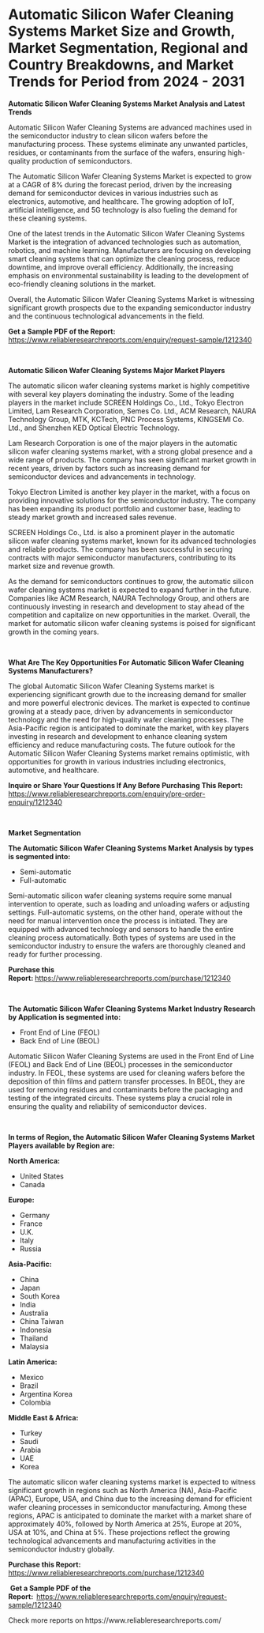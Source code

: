 <p><h1>Automatic Silicon Wafer Cleaning Systems Market Size and Growth, Market Segmentation, Regional and Country Breakdowns, and Market Trends for Period from 2024 -  2031</h1></p><p><strong>Automatic Silicon Wafer Cleaning Systems Market Analysis and Latest Trends</strong></p>
<p><p>Automatic Silicon Wafer Cleaning Systems are advanced machines used in the semiconductor industry to clean silicon wafers before the manufacturing process. These systems eliminate any unwanted particles, residues, or contaminants from the surface of the wafers, ensuring high-quality production of semiconductors.</p><p>The Automatic Silicon Wafer Cleaning Systems Market is expected to grow at a CAGR of 8% during the forecast period, driven by the increasing demand for semiconductor devices in various industries such as electronics, automotive, and healthcare. The growing adoption of IoT, artificial intelligence, and 5G technology is also fueling the demand for these cleaning systems.</p><p>One of the latest trends in the Automatic Silicon Wafer Cleaning Systems Market is the integration of advanced technologies such as automation, robotics, and machine learning. Manufacturers are focusing on developing smart cleaning systems that can optimize the cleaning process, reduce downtime, and improve overall efficiency. Additionally, the increasing emphasis on environmental sustainability is leading to the development of eco-friendly cleaning solutions in the market.</p><p>Overall, the Automatic Silicon Wafer Cleaning Systems Market is witnessing significant growth prospects due to the expanding semiconductor industry and the continuous technological advancements in the field.</p></p>
<p><strong>Get a Sample PDF of the Report:&nbsp;</strong> <a href="https://www.reliableresearchreports.com/enquiry/request-sample/1212340">https://www.reliableresearchreports.com/enquiry/request-sample/1212340</a></p>
<p>&nbsp;</p>
<p><strong>Automatic Silicon Wafer Cleaning Systems Major Market Players</strong></p>
<p><p>The automatic silicon wafer cleaning systems market is highly competitive with several key players dominating the industry. Some of the leading players in the market include SCREEN Holdings Co., Ltd., Tokyo Electron Limited, Lam Research Corporation, Semes Co. Ltd., ACM Research, NAURA Technology Group, MTK, KCTech, PNC Process Systems, KINGSEMI Co. Ltd., and Shenzhen KED Optical Electric Technology.</p><p>Lam Research Corporation is one of the major players in the automatic silicon wafer cleaning systems market, with a strong global presence and a wide range of products. The company has seen significant market growth in recent years, driven by factors such as increasing demand for semiconductor devices and advancements in technology.</p><p>Tokyo Electron Limited is another key player in the market, with a focus on providing innovative solutions for the semiconductor industry. The company has been expanding its product portfolio and customer base, leading to steady market growth and increased sales revenue.</p><p>SCREEN Holdings Co., Ltd. is also a prominent player in the automatic silicon wafer cleaning systems market, known for its advanced technologies and reliable products. The company has been successful in securing contracts with major semiconductor manufacturers, contributing to its market size and revenue growth.</p><p>As the demand for semiconductors continues to grow, the automatic silicon wafer cleaning systems market is expected to expand further in the future. Companies like ACM Research, NAURA Technology Group, and others are continuously investing in research and development to stay ahead of the competition and capitalize on new opportunities in the market. Overall, the market for automatic silicon wafer cleaning systems is poised for significant growth in the coming years.</p></p>
<p>&nbsp;</p>
<p><strong>What Are The Key Opportunities For Automatic Silicon Wafer Cleaning Systems Manufacturers?</strong></p>
<p><p>The global Automatic Silicon Wafer Cleaning Systems market is experiencing significant growth due to the increasing demand for smaller and more powerful electronic devices. The market is expected to continue growing at a steady pace, driven by advancements in semiconductor technology and the need for high-quality wafer cleaning processes. The Asia-Pacific region is anticipated to dominate the market, with key players investing in research and development to enhance cleaning system efficiency and reduce manufacturing costs. The future outlook for the Automatic Silicon Wafer Cleaning Systems market remains optimistic, with opportunities for growth in various industries including electronics, automotive, and healthcare.</p></p>
<p><strong>Inquire or Share Your Questions If Any Before Purchasing This Report:</strong> <a href="https://www.reliableresearchreports.com/enquiry/pre-order-enquiry/1212340">https://www.reliableresearchreports.com/enquiry/pre-order-enquiry/1212340</a></p>
<p>&nbsp;</p>
<p><strong>Market Segmentation</strong></p>
<p><strong>The Automatic Silicon Wafer Cleaning Systems Market Analysis by types is segmented into:</strong></p>
<p><ul><li>Semi-automatic</li><li>Full-automatic</li></ul></p>
<p><p>Semi-automatic silicon wafer cleaning systems require some manual intervention to operate, such as loading and unloading wafers or adjusting settings. Full-automatic systems, on the other hand, operate without the need for manual intervention once the process is initiated. They are equipped with advanced technology and sensors to handle the entire cleaning process automatically. Both types of systems are used in the semiconductor industry to ensure the wafers are thoroughly cleaned and ready for further processing.</p></p>
<p><strong>Purchase this Report:&nbsp;</strong><a href="https://www.reliableresearchreports.com/purchase/1212340">https://www.reliableresearchreports.com/purchase/1212340</a></p>
<p>&nbsp;</p>
<p><strong>The Automatic Silicon Wafer Cleaning Systems Market Industry Research by Application is segmented into:</strong></p>
<p><ul><li>Front End of Line (FEOL)</li><li>Back End of Line (BEOL)</li></ul></p>
<p><p>Automatic Silicon Wafer Cleaning Systems are used in the Front End of Line (FEOL) and Back End of Line (BEOL) processes in the semiconductor industry. In FEOL, these systems are used for cleaning wafers before the deposition of thin films and pattern transfer processes. In BEOL, they are used for removing residues and contaminants before the packaging and testing of the integrated circuits. These systems play a crucial role in ensuring the quality and reliability of semiconductor devices.</p></p>
<p>&nbsp;</p>
<p><strong>In terms of Region, the Automatic Silicon Wafer Cleaning Systems Market Players available by Region are:</strong></p>
<p>
    <p> <strong> North America: </strong>
        <ul>
            <li>United States</li>
            <li>Canada</li>
        </ul>
        </p> 
    <p> <strong> Europe: </strong>
        <ul>
            <li>Germany</li>
            <li>France</li>
            <li>U.K.</li>
            <li>Italy</li>
            <li>Russia</li>
        </ul>
        </p> 
    <p> <strong> Asia-Pacific: </strong>
        <ul>
            <li>China</li>
            <li>Japan</li>
            <li>South Korea</li>
            <li>India</li>
            <li>Australia</li>
            <li>China Taiwan</li>
            <li>Indonesia</li>
            <li>Thailand</li>
            <li>Malaysia</li>
        </ul>
        </p> 
    <p> <strong> Latin America: </strong>
        <ul>
            <li>Mexico</li>
            <li>Brazil</li>
            <li>Argentina Korea</li>
            <li>Colombia</li>
        </ul>
        </p> 
    <p> <strong> Middle East & Africa: </strong>
        <ul>
            <li>Turkey</li>
            <li>Saudi</li>
            <li>Arabia</li>
            <li>UAE</li>
            <li>Korea</li>
        </ul>
    </p>
    </p>
<p><p>The automatic silicon wafer cleaning systems market is expected to witness significant growth in regions such as North America (NA), Asia-Pacific (APAC), Europe, USA, and China due to the increasing demand for efficient wafer cleaning processes in semiconductor manufacturing. Among these regions, APAC is anticipated to dominate the market with a market share of approximately 40%, followed by North America at 25%, Europe at 20%, USA at 10%, and China at 5%. These projections reflect the growing technological advancements and manufacturing activities in the semiconductor industry globally.</p></p>
<p><strong>Purchase this Report: </strong><a href="https://www.reliableresearchreports.com/purchase/1212340">https://www.reliableresearchreports.com/purchase/1212340</a></p>
<p>&nbsp;<strong>Get a Sample PDF of the Report:&nbsp;&nbsp;</strong><a href="https://www.reliableresearchreports.com/enquiry/request-sample/1212340">https://www.reliableresearchreports.com/enquiry/request-sample/1212340</a></p>
<p><strong></strong></p>
<p>Check more reports on https://www.reliableresearchreports.com/</p>